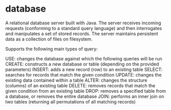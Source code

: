 # database

A relational database server built with Java. The server receives incoming requests (conforming to a standard query language) and then interrogates and manipulates a set of stored records. The server maintains persistent data as a collection of files on filesystem.

Supports the following main types of query:

USE: changes the database against which the following queries will be run
CREATE: constructs a new database or table (depending on the provided parameters)
INSERT: adds a new record (row) to an existing table
SELECT: searches for records that match the given condition
UPDATE: changes the existing data contained within a table
ALTER: changes the structure (columns) of an existing table
DELETE: removes records that match the given condition from an existing table
DROP: removes a specified table from a database, or removes the entire database
JOIN: performs an inner join on two tables (returning all permutations of all matching records)
